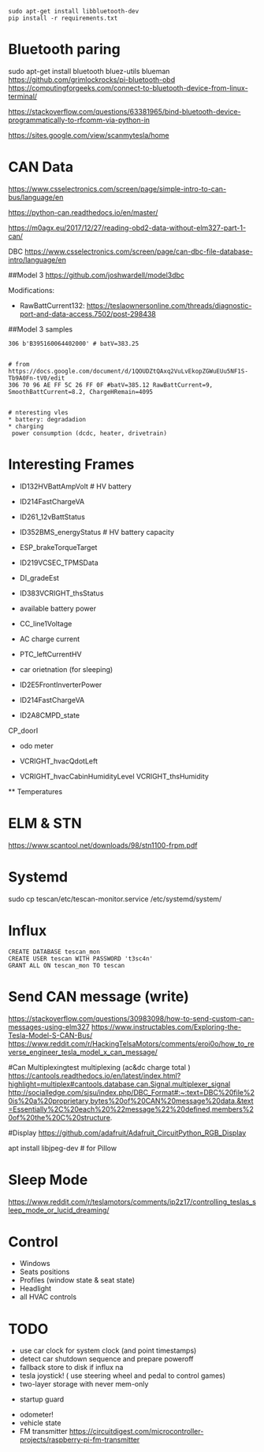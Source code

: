 
```
sudo apt-get install libbluetooth-dev
pip install -r requirements.txt
```


# Bluetooth paring
sudo apt-get install bluetooth bluez-utils blueman
https://github.com/grimlockrocks/pi-bluetooth-obd
https://computingforgeeks.com/connect-to-bluetooth-device-from-linux-terminal/


https://stackoverflow.com/questions/63381965/bind-bluetooth-device-programmatically-to-rfcomm-via-python-in

https://sites.google.com/view/scanmytesla/home


# CAN Data

https://www.csselectronics.com/screen/page/simple-intro-to-can-bus/language/en

https://python-can.readthedocs.io/en/master/

https://m0agx.eu/2017/12/27/reading-obd2-data-without-elm327-part-1-can/

DBC
https://www.csselectronics.com/screen/page/can-dbc-file-database-intro/language/en

##Model 3
https://github.com/joshwardell/model3dbc

Modifications:
* RawBattCurrent132: https://teslaownersonline.com/threads/diagnostic-port-and-data-access.7502/post-298438


##Model 3 samples
```
306 b'B395160064402000' # batV=383.25


# from https://docs.google.com/document/d/1QOUDZtQAxq2VuLvEkopZGWuEUu5NF1S-Tb9A0Fn-tV0/edit
306 70 96 AE FF 5C 26 FF 0F #batV=385.12 RawBattCurrent=9, SmoothBattCurrent=8.2, ChargeHRemain=4095


# nteresting vles
* battery: degradadion
* charging
 power consumption (dcdc, heater, drivetrain)
```


# Interesting Frames
* ID132HVBattAmpVolt # HV battery
* ID214FastChargeVA
* ID261_12vBattStatus
* ID352BMS_energyStatus # HV battery capacity

* ESP_brakeTorqueTarget
* ID219VCSEC_TPMSData
* DI_gradeEst
* ID383VCRIGHT_thsStatus

* available battery power
* CC_line1Voltage
* AC charge current
* PTC_leftCurrentHV

* car orietnation (for sleeping)
* ID2E5FrontInverterPower
* ID214FastChargeVA
* ID2A8CMPD_state

CP_doorI

* odo meter

* VCRIGHT_hvacQdotLeft

* VCRIGHT_hvacCabinHumidityLevel
VCRIGHT_thsHumidity


** Temperatures



# ELM & STN
https://www.scantool.net/downloads/98/stn1100-frpm.pdf


# Systemd
sudo cp tescan/etc/tescan-monitor.service /etc/systemd/system/


# Influx

```
CREATE DATABASE tescan_mon
CREATE USER tescan WITH PASSWORD 't3sc4n'
GRANT ALL ON tescan_mon TO tescan
```

# Send CAN message (write)
https://stackoverflow.com/questions/30983098/how-to-send-custom-can-messages-using-elm327
https://www.instructables.com/Exploring-the-Tesla-Model-S-CAN-Bus/
https://www.reddit.com/r/HackingTelsaMotors/comments/eroi0o/how_to_reverse_engineer_tesla_model_x_can_message/

#Can Multiplexingtest multiplexing (ac&dc charge total )  
  https://cantools.readthedocs.io/en/latest/index.html?highlight=multiplex#cantools.database.can.Signal.multiplexer_signal
  http://socialledge.com/sjsu/index.php/DBC_Format#:~:text=DBC%20file%20is%20a%20proprietary,bytes%20of%20CAN%20message%20data.&text=Essentially%2C%20each%20%22message%22%20defined,members%20of%20the%20C%20structure.
  

#Display
https://github.com/adafruit/Adafruit_CircuitPython_RGB_Display

apt install libjpeg-dev # for Pillow

# Sleep Mode
https://www.reddit.com/r/teslamotors/comments/ip2z17/controlling_teslas_sleep_mode_or_lucid_dreaming/

# Control
* Windows
* Seats positions
* Profiles (window state & seat state)
* Headlight
* all HVAC controls

# TODO
* use car clock for system clock (and point timestamps)
* detect car shutdown sequence and prepare poweroff
* fallback store to disk if influx na
* tesla joystick! ( use steering wheel and pedal to control games)
* two-layer storage with never mem-only
+ startup guard
* odometer!
* vehicle state
* FM transmitter https://circuitdigest.com/microcontroller-projects/raspberry-pi-fm-transmitter